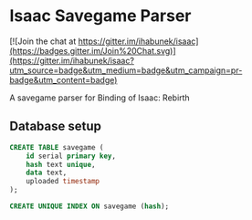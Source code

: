 Isaac Savegame Parser
=====================

[![Join the chat at https://gitter.im/ihabunek/isaac](https://badges.gitter.im/Join%20Chat.svg)](https://gitter.im/ihabunek/isaac?utm_source=badge&utm_medium=badge&utm_campaign=pr-badge&utm_content=badge)

A savegame parser for Binding of Isaac: Rebirth

Database setup
--------------

```sql
CREATE TABLE savegame (
    id serial primary key,
    hash text unique,
    data text,
    uploaded timestamp
);

CREATE UNIQUE INDEX ON savegame (hash);
```


